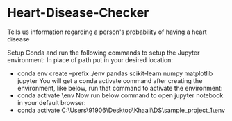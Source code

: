 # Heart-Disease-Checker
Tells us information regarding a person's probability of having a heart disease

Setup Conda and run the following commands to setup the Jupyter environment:
In place of path put in your desired location:

* conda env create –prefix ./env pandas scikit-learn numpy matplotlib jupyter
  You will get a conda activate command after creating the environment, like below, run that command to activate the environment:
* conda activate <path>\env
Now run below command to open jupyter notebook in your default browser:
* conda activate C:\Users\91906\Desktop\Khaali\DS\sample_project_1\env
